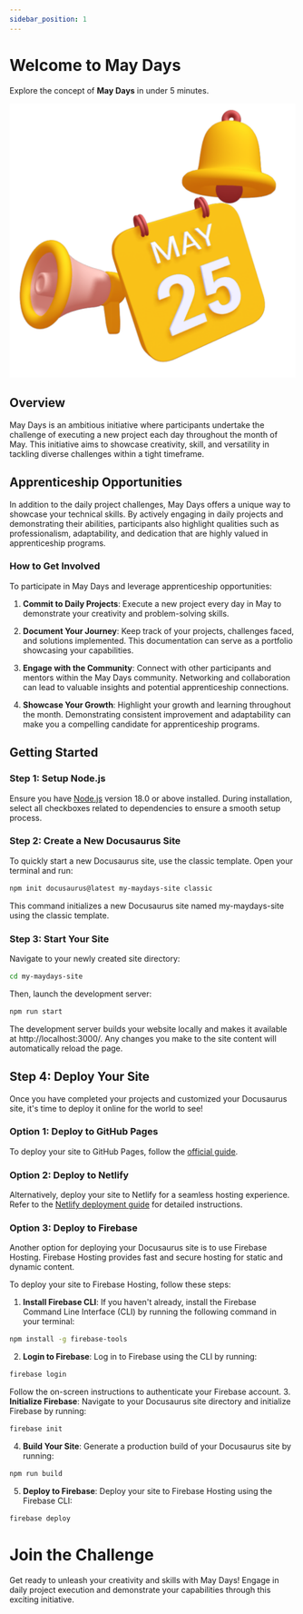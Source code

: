 ```yaml
---
sidebar_position: 1
---
```


# Welcome to May Days

Explore the concept of **May Days** in under 5 minutes.

![Locale Dropdown](../static/img/maydays-1.svg)

## Overview

May Days is an ambitious initiative where participants undertake the challenge of executing a new project each day throughout the month of May. This initiative aims to showcase creativity, skill, and versatility in tackling diverse challenges within a tight timeframe.

## Apprenticeship Opportunities

In addition to the daily project challenges, May Days offers a unique way to showcase your technical skills. By actively engaging in daily projects and demonstrating their abilities, participants also highlight qualities such as professionalism, adaptability, and dedication that are highly valued in apprenticeship programs.

### How to Get Involved

To participate in May Days and leverage apprenticeship opportunities:

1. **Commit to Daily Projects**: Execute a new project every day in May to demonstrate your creativity and problem-solving skills.
   
2. **Document Your Journey**: Keep track of your projects, challenges faced, and solutions implemented. This documentation can serve as a portfolio showcasing your capabilities.

3. **Engage with the Community**: Connect with other participants and mentors within the May Days community. Networking and collaboration can lead to valuable insights and potential apprenticeship connections.

4. **Showcase Your Growth**: Highlight your growth and learning throughout the month. Demonstrating consistent improvement and adaptability can make you a compelling candidate for apprenticeship programs.

## Getting Started

### Step 1: Setup Node.js

Ensure you have [Node.js](https://nodejs.org/en/download/) version 18.0 or above installed. During installation, select all checkboxes related to dependencies to ensure a smooth setup process.

### Step 2: Create a New Docusaurus Site

To quickly start a new Docusaurus site, use the classic template. Open your terminal and run:

```bash
npm init docusaurus@latest my-maydays-site classic
```
This command initializes a new Docusaurus site named my-maydays-site using the classic template.

### Step 3: Start Your Site

Navigate to your newly created site directory:

```bash
cd my-maydays-site
```

Then, launch the development server:

```bash
npm run start
```

The development server builds your website locally and makes it available at http://localhost:3000/. Any changes you make to the site content will automatically reload the page.

## Step 4: Deploy Your Site

Once you have completed your projects and customized your Docusaurus site, it's time to deploy it online for the world to see!

### Option 1: Deploy to GitHub Pages

To deploy your site to GitHub Pages, follow the [official guide](https://docusaurus.io/docs/deployment#github-pages).

### Option 2: Deploy to Netlify

Alternatively, deploy your site to Netlify for a seamless hosting experience. Refer to the [Netlify deployment guide](https://docusaurus.io/docs/deployment#netlify) for detailed instructions.

### Option 3: Deploy to Firebase

Another option for deploying your Docusaurus site is to use Firebase Hosting. Firebase Hosting provides fast and secure hosting for static and dynamic content.

To deploy your site to Firebase Hosting, follow these steps:

1. **Install Firebase CLI**: If you haven't already, install the Firebase Command Line Interface (CLI) by running the following command in your terminal:

```bash
npm install -g firebase-tools
```
2. **Login to Firebase**: Log in to Firebase using the CLI by running:
```bash
firebase login
```
Follow the on-screen instructions to authenticate your Firebase account.
3. **Initialize Firebase**: Navigate to your Docusaurus site directory and initialize Firebase by running:
```bash
firebase init
```
4. **Build Your Site**: Generate a production build of your Docusaurus site by running:
```bash
npm run build
```
5. **Deploy to Firebase**: Deploy your site to Firebase Hosting using the Firebase CLI:
```bash
firebase deploy
```


# Join the Challenge

Get ready to unleash your creativity and skills with May Days! Engage in daily project execution and demonstrate your capabilities through this exciting initiative.

